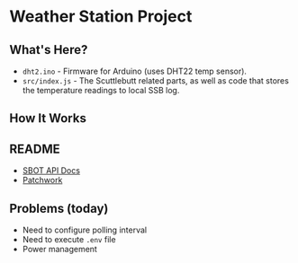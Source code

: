 # Weather Station Project

## What's Here?

 * `dht2.ino` - Firmware for Arduino (uses DHT22 temp sensor).
 * `src/index.js` - The Scuttlebutt related parts, as well as code that stores the temperature readings to local SSB log.
## How It Works

## README

 * [SBOT API Docs](https://scuttlebot.io/)
 * [Patchwork](https://github.com/ssbc/patchwork)

## Problems (today)

 * Need to configure polling interval
 * Need to execute `.env` file
 * Power management

